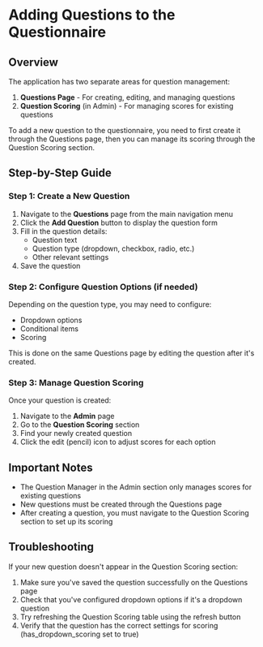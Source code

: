 # Adding Questions to the Questionnaire

## Overview

The application has two separate areas for question management:

1. **Questions Page** - For creating, editing, and managing questions
2. **Question Scoring** (in Admin) - For managing scores for existing questions

To add a new question to the questionnaire, you need to first create it through the Questions page, then you can manage its scoring through the Question Scoring section.

## Step-by-Step Guide

### Step 1: Create a New Question

1. Navigate to the **Questions** page from the main navigation menu
2. Click the **Add Question** button to display the question form
3. Fill in the question details:
   - Question text
   - Question type (dropdown, checkbox, radio, etc.)
   - Other relevant settings
4. Save the question

### Step 2: Configure Question Options (if needed)

Depending on the question type, you may need to configure:
- Dropdown options
- Conditional items
- Scoring

This is done on the same Questions page by editing the question after it's created.

### Step 3: Manage Question Scoring

Once your question is created:

1. Navigate to the **Admin** page
2. Go to the **Question Scoring** section
3. Find your newly created question
4. Click the edit (pencil) icon to adjust scores for each option

## Important Notes

- The Question Manager in the Admin section only manages scores for existing questions
- New questions must be created through the Questions page
- After creating a question, you must navigate to the Question Scoring section to set up its scoring

## Troubleshooting

If your new question doesn't appear in the Question Scoring section:
1. Make sure you've saved the question successfully on the Questions page
2. Check that you've configured dropdown options if it's a dropdown question
3. Try refreshing the Question Scoring table using the refresh button
4. Verify that the question has the correct settings for scoring (has_dropdown_scoring set to true)
